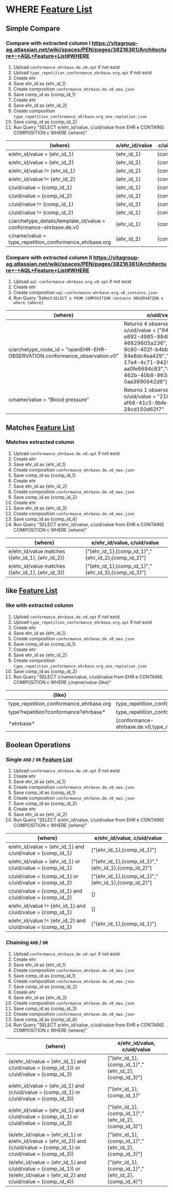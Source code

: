 # WHERE [Feature List](https://vitagroup-ag.atlassian.net/wiki/spaces/PEN/pages/38216361/Architecture+-+AQL+Feature+List#WHERE)
## Simple Compare
### Compare with extracted column I  https://vitagroup-ag.atlassian.net/wiki/spaces/PEN/pages/38216361/Architecture+-+AQL+Feature+List#WHERE
1. Upload `conformance_ehrbase.de.v0.opt` if not exist
2. Upload `type_repetition_conformance_ehrbase.org.opt` if not exist
3. Create ehr
4. Save ehr_id as {ehr_id_1}
5. Create composition  `conformance_ehrbase.de.v0_max.json`
6. Save comp_id as {comp_id_1}
7. Create ehr
8. Save ehr_id as {ehr_id_2}
9. Create composition  `type_repetition_conformance_ehrbase.org_one_reptation.json`
10. Save comp_id as {comp_id_2}
11. Run Query "SELECT e/ehr_id/value, c/uid/value from EHR e CONTAINS COMPOSITION c WHERE {where}"

| {where}                                                           | e/ehr_id/value | c/uid/value |
|-------------------------------------------------------------------|----------------|-------------|
| e/ehr_id/value = {ehr_id_1}                                       | {ehr_id_1}     | {comp_id_1} |
| e/ehr_id/value = {ehr_id_2}                                       | {ehr_id_2}     | {comp_id_2} |
| e/ehr_id/value != {ehr_id_1}                                      | {ehr_id_2}     | {comp_id_2} |
| e/ehr_id/value != {ehr_id_2}                                      | {ehr_id_1}     | {comp_id_1} |
| c/uid/value = {comp_id_1}                                         | {ehr_id_1}     | {comp_id_1} |
| c/uid/value = {comp_id_2}                                         | {ehr_id_2}     | {comp_id_2} |
| c/uid/value != {comp_id_1}                                        | {ehr_id_2}     | {comp_id_2} |
| c/uid/value != {comp_id_2}                                        | {ehr_id_1}     | {comp_id_1} |
| c/archetype_details/template_id/value = conformance-ehrbase.de.v0 | {ehr_id_1}     | {comp_id_1} |
| c/name/value = type_repetition_conformance_ehrbase.org            | {ehr_id_2}     | {comp_id_2} |

### Compare with extracted column II  https://vitagroup-ag.atlassian.net/wiki/spaces/PEN/pages/38216361/Architecture+-+AQL+Feature+List#WHERE
1. Upload `aql-conformance-ehrbase.org.v0.opt` if not exist
2. Create ehr
3. Create composition `aql-conformance-ehrbase.org.v0_contains.json`
4. Run Query 'Select `SELECT o FROM COMPOSITION contains OBSERVATION o where {where}`

| {where}                                                                    | o/uid/value                                                                     |
|----------------------------------------------------------------------------|---------------------------------------------------------------------------------|
| o/archetype_node_id = "openEHR-EHR-OBSERVATION.conformance_observation.v0" | Returns 4 observations with o/uid/value = ["94c0e756-e892-4985-884b-46829605a236","d4cccdfc-9c90-402f-b4bb-94e8dc4ea429","55415141-17e4-4c71-9429-aa0fe6694c83","893506a7-462b-40b8-9638-0aa3990642d9"] |
| o/name/value = "Blood pressure"                                            | Returns 1 observation with o/uid/value = "2183807d-af68-41c5-9bfe-28cd150d62f7"                                          |




## Matches [Feature List](https://vitagroup-ag.atlassian.net/wiki/spaces/PEN/pages/38216361/Architecture+-+AQL+Feature+List#WHERE)
### Matches extracted column
1. Upload `conformance_ehrbase.de.v0.opt` if not exist
2. Create ehr
3. Save ehr_id as {ehr_id_1}
4. Create composition  `conformance_ehrbase.de.v0_max.json`
5. Save comp_id as {comp_id_1}
6. Create ehr
7. Save ehr_id as {ehr_id_2}
8. Create composition  `conformance_ehrbase.de.v0_max.json`
9. Save comp_id as {comp_id_2}
10. Create ehr
11. Save ehr_id as {ehr_id_3}
12. Create composition  `conformance_ehrbase.de.v0_max.json`
13. Save comp_id as {comp_id_4}
14. Run Query "SELECT e/ehr_id/value, c/uid/value from EHR e CONTAINS COMPOSITION c WHERE {where}"


| {where}                                         | e/ehr_id/value,  c/uid/value                        |
|-------------------------------------------------|-----------------------------------------------------|
| e/ehr_id/value matches {{ehr_id_1}, {ehr_id_2}} | ["{ehr_id_1},{comp_id_1}","{ehr_id_2},{comp_id_2}"] |
| e/ehr_id/value matches {{ehr_id_1}, {ehr_id_3}} | ["{ehr_id_1},{comp_id_1}","{ehr_id_3},{comp_id_3}"] |
## like [Feature List](https://vitagroup-ag.atlassian.net/wiki/spaces/PEN/pages/38216361/Architecture+-+AQL+Feature+List#WHERE)
### like with extracted column 
1. Upload `conformance_ehrbase.de.v0.opt` if not exist
2. Upload `type_repetition_conformance_ehrbase.org.opt` if not exist
3. Create ehr
4. Save ehr_id as {ehr_id_1}
5. Create composition  `conformance_ehrbase.de.v0_max.json`
6. Save comp_id as {comp_id_1}
7. Create ehr
8. Save ehr_id as {ehr_id_2}
9. Create composition  `type_repetition_conformance_ehrbase.org_one_reptation.json`
10. Save comp_id as {comp_id_2}
11. Run Query "SELECT c/name/value, c/uid/value from EHR e CONTAINS COMPOSITION c WHERE c/name/value {like}"

| {like}                                  | c/name/value                                                        | c/uid/value               |
|-----------------------------------------|---------------------------------------------------------------------|---------------------------|
| type_repetition_conformance_ehrbase.org | type_repetition_conformance_ehrbase.org                             | {comp_id_2}               |
| type?repetition?conformance?ehrbase*    | type_repetition_conformance_ehrbase.org                             | {comp_id_2}               |
| \*ehrbase\*                               | [conformance-ehrbase.de.v0,type_repetition_conformance_ehrbase.org] | [{comp_id_1},{comp_id_2}] |

## Boolean Operations
### Single  `AND` / `OR` [Feature List](https://vitagroup-ag.atlassian.net/wiki/spaces/PEN/pages/38216361/Architecture+-+AQL+Feature+List#AND-%2F-OR.1)
1. Upload `conformance_ehrbase.de.v0.opt` if not exist
2. Create ehr
3. Save ehr_id as {ehr_id_1}
4. Create composition  `conformance_ehrbase.de.v0_max.json`
5. Save comp_id as {comp_id_1}
6. Create composition  `conformance_ehrbase.de.v0_max.json`
7. Save comp_id as {comp_id_2}
8. Create ehr
9. Save ehr_id as {ehr_id_2}
10. Run Query "SELECT e/ehr_id/value, c/uid/value from EHR e CONTAINS COMPOSITION c WHERE {where}"

| {where}                                                     | e/ehr_id/value,  c/uid/value                        |
|-------------------------------------------------------------|-----------------------------------------------------|
| e/ehr_id/value = {ehr_id_1} and  c/uid/value = {comp_id_1}  | ["{ehr_id_1},{comp_id_1}"]                          |
| e/ehr_id/value = {ehr_id_1} or  c/uid/value = {comp_id_1}   | ["{ehr_id_1},{comp_id_1}","{ehr_id_1},{comp_id_2}"] |
| c/uid/value = {comp_id_1} or  c/uid/value = {comp_id_2}     | ["{ehr_id_1},{comp_id_1}","{ehr_id_1},{comp_id_2}"] |
| c/uid/value = {comp_id_1} and  c/uid/value = {comp_id_2}    | []                                                  |
| e/ehr_id/value != {ehr_id_1} and  c/uid/value = {comp_id_1} | []                                                  |
| e/ehr_id/value != {ehr_id_2} and  c/uid/value = {comp_id_1} | ["{ehr_id_1},{comp_id_1}"]                          |

### Chaining  `AND` / `OR`
1. Upload `conformance_ehrbase.de.v0.opt` if not exist
2. Create ehr
3. Save ehr_id as {ehr_id_1}
4. Create composition  `conformance_ehrbase.de.v0_max.json`
5. Save comp_id as {comp_id_1}
6. Create composition  `conformance_ehrbase.de.v0_max.json`
7. Save comp_id as {comp_id_2}
8. Create ehr
9. Save ehr_id as {ehr_id_2}
10. Create composition  `conformance_ehrbase.de.v0_max.json`
11. Save comp_id as {comp_id_3}
12. Create composition  `conformance_ehrbase.de.v0_max.json`
13. Save comp_id as {comp_id_4}
14. Run Query "SELECT e/ehr_id/value, c/uid/value from EHR e CONTAINS COMPOSITION c WHERE {where}"

| {where}                                                                                                                     | e/ehr_id/value,  c/uid/value                        |
|-----------------------------------------------------------------------------------------------------------------------------|-----------------------------------------------------|
| (e/ehr_id/value = {ehr_id_1} and  c/uid/value = {comp_id_1}) or c/uid/value = {comp_id_3}                                   | ["{ehr_id_1},{comp_id_1}","{ehr_id_2},{comp_id_3}"] |
| e/ehr_id/value = {ehr_id_1} and  (c/uid/value = {comp_id_1} or c/uid/value = {comp_id_3})                                   | ["{ehr_id_1},{comp_id_1}"                           |
| e/ehr_id/value = {ehr_id_1} and  c/uid/value = {comp_id_1} or c/uid/value = {comp_id_3}                                     | ["{ehr_id_1},{comp_id_1}","{ehr_id_2},{comp_id_3}"] |
| (e/ehr_id/value = {ehr_id_1} or e/ehr_id/value = {ehr_id_2}) and  (c/uid/value = {comp_id_1} or c/uid/value = {comp_id_3})  | ["{ehr_id_1},{comp_id_1}","{ehr_id_2},{comp_id_3}"] |
| (e/ehr_id/value = {ehr_id_1} and c/uid/value = {comp_id_1}) or  (e/ehr_id/value = {ehr_id_2} and c/uid/value = {comp_id_4}) | ["{ehr_id_1},{comp_id_1}","{ehr_id_2},{comp_id_4}"] |



